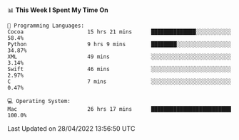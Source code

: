 
<!--START_SECTION:waka-->
📊 **This Week I Spent My Time On** 

```text
💬 Programming Languages: 
Cocoa                    15 hrs 21 mins      ██████████████░░░░░░░░░░░   58.4% 
Python                   9 hrs 9 mins        ████████░░░░░░░░░░░░░░░░░   34.87% 
XML                      49 mins             ░░░░░░░░░░░░░░░░░░░░░░░░░   3.14% 
Swift                    46 mins             ░░░░░░░░░░░░░░░░░░░░░░░░░   2.97% 
C                        7 mins              ░░░░░░░░░░░░░░░░░░░░░░░░░   0.47%

💻 Operating System: 
Mac                      26 hrs 17 mins      █████████████████████████   100.0%

```


 Last Updated on 28/04/2022 13:56:50 UTC
<!--END_SECTION:waka-->
